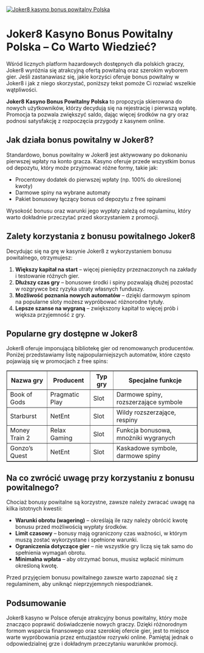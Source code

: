 [![Joker8 kasyno bonus powitalny Polska](https://123-caf.pages.dev/gitsignup.png)](https://vrmoo.ru/Bt82HjjY)

<h1>Joker8 Kasyno Bonus Powitalny Polska – Co Warto Wiedzieć?</h1> <p>Wśród licznych platform hazardowych dostępnych dla polskich graczy, Joker8 wyróżnia się atrakcyjną ofertą powitalną oraz szerokim wyborem gier. Jeśli zastanawiasz się, jakie korzyści oferuje bonus powitalny w Joker8 i jak z niego skorzystać, poniższy tekst pomoże Ci rozwiać wszelkie wątpliwości.</p>  <p><strong>Joker8 Kasyno Bonus Powitalny Polska</strong> to propozycja skierowana do nowych użytkowników, którzy decydują się na rejestrację i pierwszą wpłatę. Promocja ta pozwala zwiększyć saldo, dając więcej środków na gry oraz podnosi satysfakcję z rozpoczęcia przygody z kasynem online.</p>  <h2>Jak działa bonus powitalny w Joker8?</h2> <p>Standardowo, bonus powitalny w Joker8 jest aktywowany po dokonaniu pierwszej wpłaty na konto gracza. Kasyno oferuje przede wszystkim bonus od depozytu, który może przyjmować różne formy, takie jak:</p> <ul>   <li>Procentowy dodatek do pierwszej wpłaty (np. 100% do określonej kwoty)</li>   <li>Darmowe spiny na wybrane automaty</li>   <li>Pakiet bonusowy łączący bonus od depozytu z free spinami</li> </ul> <p>Wysokość bonusu oraz warunki jego wypłaty zależą od regulaminu, który warto dokładnie przeczytać przed skorzystaniem z promocji.</p>  <h2>Zalety korzystania z bonusu powitalnego Joker8</h2> <p>Decydując się na grę w kasynie Joker8 z wykorzystaniem bonusu powitalnego, otrzymujesz:</p> <ol>   <li><strong>Większy kapitał na start</strong> – więcej pieniędzy przeznaczonych na zakłady i testowanie różnych gier.</li>   <li><strong>Dłuższy czas gry</strong> – bonusowe środki i spiny pozwalają dłużej pozostać w rozgrywce bez ryzyka utraty własnych funduszy.</li>   <li><strong>Możliwość poznania nowych automatów</strong> – dzięki darmowym spinom na popularne sloty możesz wypróbować różnorodne tytuły.</li>   <li><strong>Lepsze szanse na wygraną</strong> – zwiększony kapitał to więcej prób i większa przyjemność z gry.</li> </ol>  <h2>Popularne gry dostępne w Joker8</h2> <p>Joker8 oferuje imponującą bibliotekę gier od renomowanych producentów. Poniżej przedstawiamy listę najpopularniejszych automatów, które często pojawiają się w promocjach z free spins:</p> <table border="1" cellpadding="5" cellspacing="0">   <thead>     <tr>       <th>Nazwa gry</th>       <th>Producent</th>       <th>Typ gry</th>       <th>Specjalne funkcje</th>     </tr>   </thead>   <tbody>     <tr>       <td>Book of Gods</td>       <td>Pragmatic Play</td>       <td>Slot</td>       <td>Darmowe spiny, rozszerzające symbole</td>     </tr>     <tr>       <td>Starburst</td>       <td>NetEnt</td>       <td>Slot</td>       <td>Wildy rozszerzające, respiny</td>     </tr>     <tr>       <td>Money Train 2</td>       <td>Relax Gaming</td>       <td>Slot</td>       <td>Funkcja bonusowa, mnożniki wygranych</td>     </tr>     <tr>       <td>Gonzo’s Quest</td>       <td>NetEnt</td>       <td>Slot</td>       <td>Kaskadowe symbole, darmowe spiny</td>     </tr>   </tbody> </table>  <h2>Na co zwrócić uwagę przy korzystaniu z bonusu powitalnego?</h2> <p>Chociaż bonusy powitalne są korzystne, zawsze należy zwracać uwagę na kilka istotnych kwestii:</p> <ul>   <li><strong>Warunki obrotu (wagering)</strong> – określają ile razy należy obrócić kwotę bonusu przed możliwością wypłaty środków.</li>   <li><strong>Limit czasowy</strong> – bonusy mają ograniczony czas ważności, w którym muszą zostać wykorzystane i spełnione warunki.</li>   <li><strong>Ograniczenia dotyczące gier</strong> – nie wszystkie gry liczą się tak samo do spełnienia wymagań obrotu.</li>   <li><strong>Minimalna wpłata</strong> – aby otrzymać bonus, musisz wpłacić minimum określoną kwotę.</li> </ul>  <p>Przed przyjęciem bonusu powitalnego zawsze warto zapoznać się z regulaminem, aby uniknąć nieprzyjemnych niespodzianek.</p>  <h2>Podsumowanie</h2> <p>Joker8 kasyno w Polsce oferuje atrakcyjny bonus powitalny, który może znacząco poprawić doświadczenie nowych graczy. Dzięki różnorodnym formom wsparcia finansowego oraz szerokiej ofercie gier, jest to miejsce warte wypróbowania przez entuzjastów rozrywki online. Pamiętaj jednak o odpowiedzialnej grze i dokładnym przeczytaniu warunków promocji.</p>